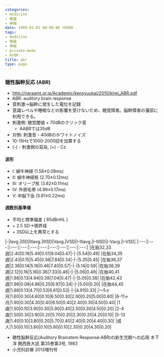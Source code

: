 ```yaml
---
categories:
- medicine
- 検査
- 神経
date: 1999-01-01 00:00:00 +0900
tags:
- medicine
- 検査
- 神経
- private-memo
- AYOR
title: abr
type: page
---
```


### 聴性脳幹反応 (ABR)

- <http://naraamt.or.jp/Academic/kensyuukai/2010/kirei_ABR.pdf>
- ABR: auditory brain response
- 音刺激→脳幹に発生した電位を記録
- 意識レベルや睡眠などの影響を受けないため、聴覚障害。脳幹障害の藩邸に利用できる。
- 刺激側: 聴覚閾値 + 70dBのクリック音
  - AABRでは35dB
- 対側: 刺激音 - 40dBのホワイトノイズ
- 10-15Hzで1000-2000回を加算する
- (-) - 刺激側の耳朶, (+) - Cz

#### 波形

- I: 蝸牛神経 (1.56±0.08ms)
- II: 蝸牛神経核 (2.70±0.12ms)
- III: オリーブ核 (3.82±0.11ms)
- IV: 外側毛帯 (4.99±0.17ms)
- V: 中脳下岳 (5.61±0.22ms)

#### 週数別基準値

- 平均と標準偏差 ( 85dBnHL )
- \+ 2.5 SD→境界域
- \+ 3SD以上を異常とする

|-|Iavg.|ISD|IIIavg.|IIISD|Vavg.|VSD|I-IIIavg.|I-IIISD|I-Vavg.|I-VSD|
|:---:|:---:|:---:|:---:|:---:|:---:|:---:|:---:|:---:|:---:|
|在胎32,33週|2.40|0.18|5.49|0.51|8.04|0.47|-|-|5.54|0.49|
|在胎34,35週|2.43|0.15|5.45|0.36|7.84|0.34|-|-|5.35|0.45|
|在胎36,37週|2.38|0.14|5.16|0.46|7.40|0.57|-|-|5.14|0.59|
|在胎38,39週|2.12|0.16|5.16|0.36|7.33|0.46|-|-|5.06|0.49|
|在胎40,41週|1.98|0.13|4.94|0.39|7.04|0.47|-|-|5.05|0.38|
|在胎42,43週|1.96|0.08|4.86|0.25|6.97|0.34|-|-|5.00|0.20|
|在胎44,45週|1.86|0.13|4.71|0.53|6.61|0.53|-|-|4.91|0.33|
|〜5ヶ月|1.60|0.30|4.60|0.10|6.50|0.30|2.90|0.20|5.00|0.60|
|6-11ヶ月|1.90|0.30|4.30|0.40|6.50|0.40|2.40|0.30|4.50|0.40|
|1歳|1.50|0.10|3.90|0.30|5.90|0.40|2.50|0.30|4.50|0.20|
|2-4歳|1.50|0.30|3.90|0.20|5.70|0.20|2.30|0.20|4.20|0.10|
|5-13歳|1.40|0.10|3.80|0.20|5.70|0.40|2.40|0.20|4.40|0.30|
|成人|1.50|0.10|3.80|0.10|5.80|0.10|2.30|0.20|4.30|0.20|

- 聴性脳幹反応(Auditory Brainstem Response:ABR)の新生児期への応用
    木下洋 関西医大誌 第35巻第3号, 1983
- 小児科診療 2013増刊号
